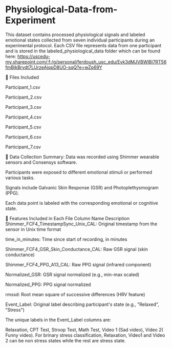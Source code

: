 # Physiological-Data-from-Experiment
This dataset contains processed physiological signals and labeled emotional states collected from seven individual participants during an experimental protocol. Each CSV file represents data from one participant and is stored in the labeled_physiological_data folder which can be found here:
https://uscedu-my.sharepoint.com/:f:/g/personal/ferdoush_usc_edu/Evk3dMJVBWlBl7RT56fmBjkBrvdt7LUrzeAjqpD8UO-sqQ?e=wZp69Y


📁 Files Included

Participant_1.csv

Participant_2.csv

Participant_3.csv

Participant_4.csv

Participant_5.csv

Participant_6.csv

Participant_7.csv


🔬 Data Collection Summary:
Data was recorded using Shimmer wearable sensors and Consensys software.

Participants were exposed to different emotional stimuli or performed various tasks.

Signals include Galvanic Skin Response (GSR) and Photoplethysmogram (PPG).

Each data point is labeled with the corresponding emotional or cognitive state.

🧪 Features Included in Each File
Column Name	Description
Shimmer_FCF4_TimestampSync_Unix_CAL:	Original timestamp from the sensor in Unix time format

time_in_minutes:	Time since start of recording, in minutes

Shimmer_FCF4_GSR_Skin_Conductance_CAL:	Raw GSR signal (skin conductance)

Shimmer_FCF4_PPG_A13_CAL:	Raw PPG signal (infrared component)

Normalized_GSR:	GSR signal normalized (e.g., min-max scaled)

Normalized_PPG:	PPG signal normalized

rmssd:	Root mean square of successive differences (HRV feature)

Event_Label: 	Original label describing participant's state (e.g., "Relaxed", "Stress")

The unique labels in the Event_Label columns are:

Relaxation, CPT Test, Stroop Test, Math Test, Video 1 (Sad video), Video 2( Funny video).
For brinary stress classification, Relaxation, Video1 and Video 2 can be non stress states while the rest are stress state.



